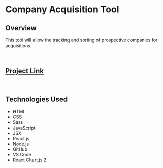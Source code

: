 <h1>Company Acquisition Tool</h1>

<h2>Overview</h2>

<p>This tool will allow the tracking and sorting of prospective companies for acquisitions.</p>
<br>


<a href='https://master.d27udzalc0jumd.amplifyapp.com/' target="_blank" rel="noopener">
    <h2>Project Link</h2>
</a>
<br>


<h2>Technologies Used</h2>
<ul>
<li>HTML</li>
<li>CSS</li>
<li>Sass</li>
<li>JavaScript</li>
<li>JSX</li>
<li>React.js</li>
<li>Node.js</li>
<li>GitHub</li>
<li>VS Code</li>
<li>React Chart.js 2</li>
</ul>

